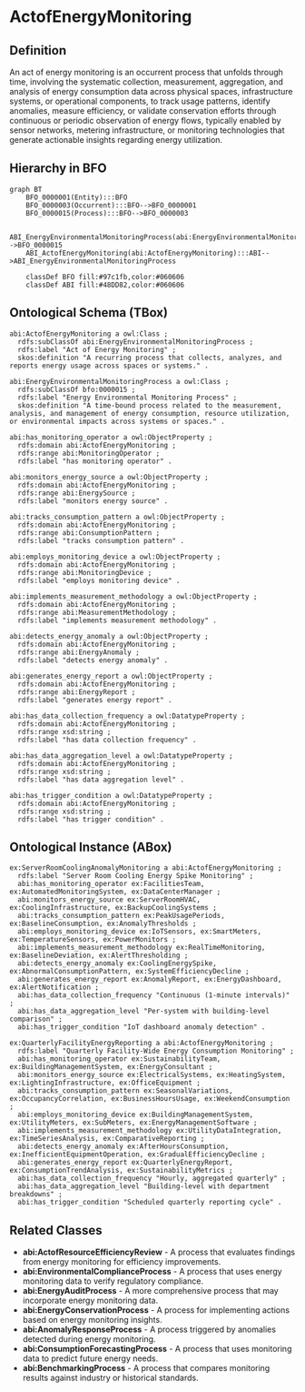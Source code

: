 # ActofEnergyMonitoring

## Definition
An act of energy monitoring is an occurrent process that unfolds through time, involving the systematic collection, measurement, aggregation, and analysis of energy consumption data across physical spaces, infrastructure systems, or operational components, to track usage patterns, identify anomalies, measure efficiency, or validate conservation efforts through continuous or periodic observation of energy flows, typically enabled by sensor networks, metering infrastructure, or monitoring technologies that generate actionable insights regarding energy utilization.

## Hierarchy in BFO
```mermaid
graph BT
    BFO_0000001(Entity):::BFO
    BFO_0000003(Occurrent):::BFO-->BFO_0000001
    BFO_0000015(Process):::BFO-->BFO_0000003
    
    ABI_EnergyEnvironmentalMonitoringProcess(abi:EnergyEnvironmentalMonitoringProcess):::ABI-->BFO_0000015
    ABI_ActofEnergyMonitoring(abi:ActofEnergyMonitoring):::ABI-->ABI_EnergyEnvironmentalMonitoringProcess
    
    classDef BFO fill:#97c1fb,color:#060606
    classDef ABI fill:#48DD82,color:#060606
```

## Ontological Schema (TBox)
```turtle
abi:ActofEnergyMonitoring a owl:Class ;
  rdfs:subClassOf abi:EnergyEnvironmentalMonitoringProcess ;
  rdfs:label "Act of Energy Monitoring" ;
  skos:definition "A recurring process that collects, analyzes, and reports energy usage across spaces or systems." .

abi:EnergyEnvironmentalMonitoringProcess a owl:Class ;
  rdfs:subClassOf bfo:0000015 ;
  rdfs:label "Energy Environmental Monitoring Process" ;
  skos:definition "A time-bound process related to the measurement, analysis, and management of energy consumption, resource utilization, or environmental impacts across systems or spaces." .

abi:has_monitoring_operator a owl:ObjectProperty ;
  rdfs:domain abi:ActofEnergyMonitoring ;
  rdfs:range abi:MonitoringOperator ;
  rdfs:label "has monitoring operator" .

abi:monitors_energy_source a owl:ObjectProperty ;
  rdfs:domain abi:ActofEnergyMonitoring ;
  rdfs:range abi:EnergySource ;
  rdfs:label "monitors energy source" .

abi:tracks_consumption_pattern a owl:ObjectProperty ;
  rdfs:domain abi:ActofEnergyMonitoring ;
  rdfs:range abi:ConsumptionPattern ;
  rdfs:label "tracks consumption pattern" .

abi:employs_monitoring_device a owl:ObjectProperty ;
  rdfs:domain abi:ActofEnergyMonitoring ;
  rdfs:range abi:MonitoringDevice ;
  rdfs:label "employs monitoring device" .

abi:implements_measurement_methodology a owl:ObjectProperty ;
  rdfs:domain abi:ActofEnergyMonitoring ;
  rdfs:range abi:MeasurementMethodology ;
  rdfs:label "implements measurement methodology" .

abi:detects_energy_anomaly a owl:ObjectProperty ;
  rdfs:domain abi:ActofEnergyMonitoring ;
  rdfs:range abi:EnergyAnomaly ;
  rdfs:label "detects energy anomaly" .

abi:generates_energy_report a owl:ObjectProperty ;
  rdfs:domain abi:ActofEnergyMonitoring ;
  rdfs:range abi:EnergyReport ;
  rdfs:label "generates energy report" .

abi:has_data_collection_frequency a owl:DatatypeProperty ;
  rdfs:domain abi:ActofEnergyMonitoring ;
  rdfs:range xsd:string ;
  rdfs:label "has data collection frequency" .

abi:has_data_aggregation_level a owl:DatatypeProperty ;
  rdfs:domain abi:ActofEnergyMonitoring ;
  rdfs:range xsd:string ;
  rdfs:label "has data aggregation level" .

abi:has_trigger_condition a owl:DatatypeProperty ;
  rdfs:domain abi:ActofEnergyMonitoring ;
  rdfs:range xsd:string ;
  rdfs:label "has trigger condition" .
```

## Ontological Instance (ABox)
```turtle
ex:ServerRoomCoolingAnomalyMonitoring a abi:ActofEnergyMonitoring ;
  rdfs:label "Server Room Cooling Energy Spike Monitoring" ;
  abi:has_monitoring_operator ex:FacilitiesTeam, ex:AutomatedMonitoringSystem, ex:DataCenterManager ;
  abi:monitors_energy_source ex:ServerRoomHVAC, ex:CoolingInfrastructure, ex:BackupCoolingSystems ;
  abi:tracks_consumption_pattern ex:PeakUsagePeriods, ex:BaselineConsumption, ex:AnomalyThresholds ;
  abi:employs_monitoring_device ex:IoTSensors, ex:SmartMeters, ex:TemperatureSensors, ex:PowerMonitors ;
  abi:implements_measurement_methodology ex:RealTimeMonitoring, ex:BaselineDeviation, ex:AlertThresholding ;
  abi:detects_energy_anomaly ex:CoolingEnergySpike, ex:AbnormalConsumptionPattern, ex:SystemEfficiencyDecline ;
  abi:generates_energy_report ex:AnomalyReport, ex:EnergyDashboard, ex:AlertNotification ;
  abi:has_data_collection_frequency "Continuous (1-minute intervals)" ;
  abi:has_data_aggregation_level "Per-system with building-level comparison" ;
  abi:has_trigger_condition "IoT dashboard anomaly detection" .

ex:QuarterlyFacilityEnergyReporting a abi:ActofEnergyMonitoring ;
  rdfs:label "Quarterly Facility-Wide Energy Consumption Monitoring" ;
  abi:has_monitoring_operator ex:SustainabilityTeam, ex:BuildingManagementSystem, ex:EnergyConsultant ;
  abi:monitors_energy_source ex:ElectricalSystems, ex:HeatingSystem, ex:LightingInfrastructure, ex:OfficeEquipment ;
  abi:tracks_consumption_pattern ex:SeasonalVariations, ex:OccupancyCorrelation, ex:BusinessHoursUsage, ex:WeekendConsumption ;
  abi:employs_monitoring_device ex:BuildingManagementSystem, ex:UtilityMeters, ex:SubMeters, ex:EnergyManagementSoftware ;
  abi:implements_measurement_methodology ex:UtilityDataIntegration, ex:TimeSeriesAnalysis, ex:ComparativeReporting ;
  abi:detects_energy_anomaly ex:AfterHoursConsumption, ex:InefficientEquipmentOperation, ex:GradualEfficiencyDecline ;
  abi:generates_energy_report ex:QuarterlyEnergyReport, ex:ConsumptionTrendAnalysis, ex:SustainabilityMetrics ;
  abi:has_data_collection_frequency "Hourly, aggregated quarterly" ;
  abi:has_data_aggregation_level "Building-level with department breakdowns" ;
  abi:has_trigger_condition "Scheduled quarterly reporting cycle" .
```

## Related Classes
- **abi:ActofResourceEfficiencyReview** - A process that evaluates findings from energy monitoring for efficiency improvements.
- **abi:EnvironmentalComplianceProcess** - A process that uses energy monitoring data to verify regulatory compliance.
- **abi:EnergyAuditProcess** - A more comprehensive process that may incorporate energy monitoring data.
- **abi:EnergyConservationProcess** - A process for implementing actions based on energy monitoring insights.
- **abi:AnomalyResponseProcess** - A process triggered by anomalies detected during energy monitoring.
- **abi:ConsumptionForecastingProcess** - A process that uses monitoring data to predict future energy needs.
- **abi:BenchmarkingProcess** - A process that compares monitoring results against industry or historical standards. 